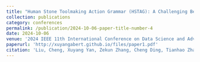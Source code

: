 ```yaml
---
title: "Human Stone Toolmaking Action Grammar (HSTAG): A Challenging Benchmark for Fine-grained Motor Behavior Recognition"
collection: publications
category: conferences
permalink: /publication/2024-10-06-paper-title-number-4
date: 2024-10-06
venue: '2024 IEEE 11th International Conference on Data Science and Advanced Analytics (DSAA)'
paperurl: 'http://xuyangabert.github.io/files/paper1.pdf'
citation: 'Liu, Cheng, Xuyang Yan, Zekun Zhang, Cheng Ding, Tianhao Zhao, Shaya Jannati, Cynthia Martinez, and Dietrich Stout. "Human Stone Toolmaking Action Grammar (HSTAG): A Challenging Benchmark for Fine-grained Motor Behavior Recognition." In 2024 IEEE 11th International Conference on Data Science and Advanced Analytics (DSAA), pp. 1-8. IEEE, 2024.'
---
```

